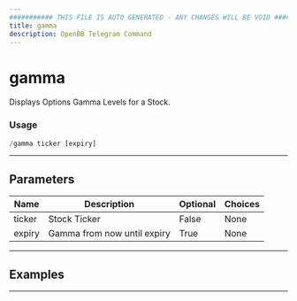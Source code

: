 ```yaml
---
########### THIS FILE IS AUTO GENERATED - ANY CHANGES WILL BE VOID ###########
title: gamma
description: OpenBB Telegram Command
---
```


# gamma

Displays Options Gamma Levels for a Stock.

### Usage

```python wordwrap
/gamma ticker [expiry]
```

---

## Parameters

| Name | Description | Optional | Choices |
| ---- | ----------- | -------- | ------- |
| ticker | Stock Ticker | False | None |
| expiry | Gamma from now until expiry | True | None |


---

## Examples


---
